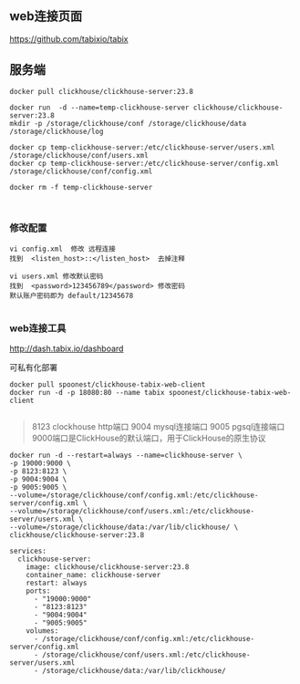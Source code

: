 

## web连接页面

https://github.com/tabixio/tabix


## 服务端

```shell
docker pull clickhouse/clickhouse-server:23.8

docker run  -d --name=temp-clickhouse-server clickhouse/clickhouse-server:23.8
mkdir -p /storage/clickhouse/conf /storage/clickhouse/data /storage/clickhouse/log

docker cp temp-clickhouse-server:/etc/clickhouse-server/users.xml /storage/clickhouse/conf/users.xml
docker cp temp-clickhouse-server:/etc/clickhouse-server/config.xml /storage/clickhouse/conf/config.xml

docker rm -f temp-clickhouse-server



```

### 修改配置

```shell
vi config.xml  修改 远程连接
找到  <listen_host>::</listen_host>  去掉注释

vi users.xml 修改默认密码
找到  <password>123456789</password> 修改密码
默认账户密码即为 default/12345678


```
### web连接工具

http://dash.tabix.io/dashboard

可私有化部署

```
docker pull spoonest/clickhouse-tabix-web-client
docker run -d -p 18080:80 --name tabix spoonest/clickhouse-tabix-web-client


```



> 8123 clockhouse  http端口   9004 mysql连接端口  9005 pgsql连接端口 9000端口是ClickHouse的默认端口，用于ClickHouse的原生协议

```shell
docker run -d --restart=always --name=clickhouse-server \
-p 19000:9000 \
-p 8123:8123 \
-p 9004:9004 \
-p 9005:9005 \
--volume=/storage/clickhouse/conf/config.xml:/etc/clickhouse-server/config.xml \
--volume=/storage/clickhouse/conf/users.xml:/etc/clickhouse-server/users.xml \
--volume=/storage/clickhouse/data:/var/lib/clickhouse/ \
clickhouse/clickhouse-server:23.8
```

```
services:
  clickhouse-server:
    image: clickhouse/clickhouse-server:23.8
    container_name: clickhouse-server
    restart: always
    ports:
      - "19000:9000"
      - "8123:8123"
      - "9004:9004"
      - "9005:9005"
    volumes:
      - /storage/clickhouse/conf/config.xml:/etc/clickhouse-server/config.xml
      - /storage/clickhouse/conf/users.xml:/etc/clickhouse-server/users.xml
      - /storage/clickhouse/data:/var/lib/clickhouse/
```
